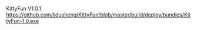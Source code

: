 KittyFun V1.0.1
https://github.com/lidusheng/KittyFun/blob/master/build/deploy/bundles/KittyFun-1.0.exe